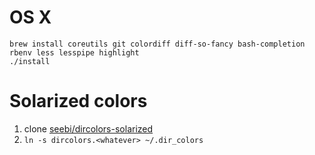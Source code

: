 # OS X

    brew install coreutils git colordiff diff-so-fancy bash-completion rbenv less lesspipe highlight
    ./install

# Solarized colors

1. clone [seebi/dircolors-solarized](https://github.com/seebi/dircolors-solarized)
2. `ln -s dircolors.<whatever> ~/.dir_colors`

